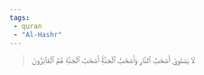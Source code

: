 ```yaml
---
tags: 
 - quran 
 - "Al-Hashr"
---
```


> لَا يَسۡتَوِيٓ أَصۡحَٰبُ ٱلنَّارِ وَأَصۡحَٰبُ ٱلۡجَنَّةِۚ أَصۡحَٰبُ ٱلۡجَنَّةِ هُمُ ٱلۡفَآئِزُونَ
